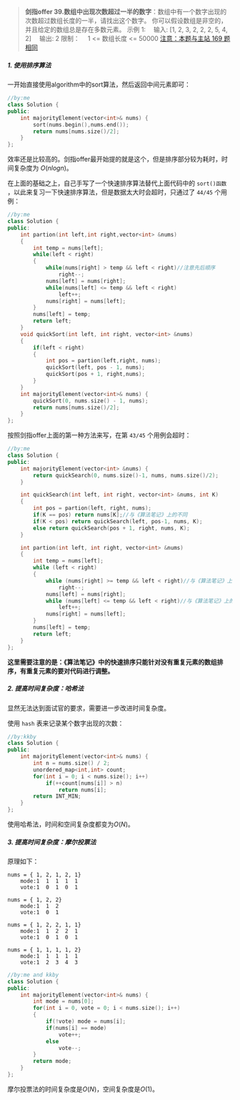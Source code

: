 #

> **剑指offer 39.数组中出现次数超过一半的数字**：数组中有一个数字出现的次数超过数组长度的一半，请找出这个数字。
你可以假设数组是非空的，并且给定的数组总是存在多数元素。
示例 1:
　输入: [1, 2, 3, 2, 2, 2, 5, 4, 2]
　输出: 2
限制：
　1 <= 数组长度 <= 50000
[注意：本题与主站 169 题相同](https://leetcode-cn.com/problems/majority-element/)

##### 1. 使用排序算法

一开始直接使用algorithm中的sort算法，然后返回中间元素即可：

```C++
//by:me
class Solution {
public:
    int majorityElement(vector<int>& nums) {
        sort(nums.begin(),nums.end());
        return nums[nums.size()/2];
    }
};
```

效率还是比较高的。剑指offer最开始提的就是这个，但是排序部分较为耗时，时间复杂度为 $O(nlogn)$。

在上面的基础之上，自己手写了一个快速排序算法替代上面代码中的 `sort()函数` ，以此来复习一下快速排序算法，但是数据太大时会超时，只通过了 `44/45` 个用例：

```C++
//by:me
class Solution {
public:
    int partion(int left,int right,vector<int> &nums)
    {
        int temp = nums[left];
        while(left < right)
        {
            while(nums[right] > temp && left < right)//注意先后顺序
                right--;
            nums[left] = nums[right];
            while(nums[left] <= temp && left < right)
                left++;
            nums[right] = nums[left];
        }
        nums[left] = temp;
        return left;
    }
    void quickSort(int left, int right, vector<int> &nums)
    {
        if(left < right)
        {
            int pos = partion(left,right, nums);
            quickSort(left, pos - 1, nums);
            quickSort(pos + 1, right,nums);
        }
    }
    int majorityElement(vector<int>& nums) {
        quickSort(0, nums.size() - 1, nums);
        return nums[nums.size()/2];
    }
};
```

按照剑指offer上面的第一种方法来写，在第 `43/45` 个用例会超时：

```C++
//by:me
class Solution {
public:
    int majorityElement(vector<int> &nums) {
        return quickSearch(0, nums.size()-1, nums, nums.size()/2);
    }

    int quickSearch(int left, int right, vector<int> &nums, int K)
    {
        int pos = partion(left, right, nums);
        if(K == pos) return nums[K];//与《算法笔记》上的不同
        if(K < pos) return quickSearch(left, pos-1, nums, K);
        else return quickSearch(pos + 1, right, nums, K);
    }

    int partion(int left, int right, vector<int> &nums)
    {
        int temp = nums[left];
        while (left < right)
        {
            while (nums[right] >= temp && left < right)//与《算法笔记》上的不同
                right--;
            nums[left] = nums[right];
            while (nums[left] <= temp && left < right)//与《算法笔记》上的不同
                left++;
            nums[right] = nums[left];
        }
        nums[left] = temp;
        return left;
    }
};
```

**这里需要注意的是：《算法笔记》中的快速排序只能针对没有重复元素的数组排序，有重复元素的要对代码进行调整。**

##### 2. 提高时间复杂度：哈希法

显然无法达到面试官的要求，需要进一步改进时间复杂度。

使用 `hash` 表来记录某个数字出现的次数：

```C++
//by:kkby
class Solution {
public:
    int majorityElement(vector<int>& nums) {
        int n = nums.size() / 2;
        unordered_map<int,int> count;
        for(int i = 0; i < nums.size(); i++)
            if(++count[nums[i]] > n)
                return nums[i];
        return INT_MIN;
    }
};
```

使用哈希法，时间和空间复杂度都变为$O(N)$。

##### 3. 提高时间复杂度：摩尔投票法

原理如下：

```shell
nums = { 1, 2, 1, 2, 1}
    mode:1  1  1  1  1
    vote:1  0  1  0  1

nums = { 1, 2, 2}
    mode:1  1  2
    vote:1  0  1

nums = { 1, 2, 2, 1, 1}
    mode:1  1  2  2  1
    vote:1  0  1  0  1

nums = { 1, 1, 1, 1, 2}
    mode:1  1  1  1  1
    vote:1  2  3  4  3
```

```C++
//by:me and kkby
class Solution {
public:
    int majorityElement(vector<int>& nums) {
        int mode = nums[0];
        for(int i = 0, vote = 0; i < nums.size(); i++)
        {
            if(!vote) mode = nums[i];
            if(nums[i] == mode)
                vote++;
            else
                vote--;
        }
        return mode;
    }
};
```

摩尔投票法的时间复杂度是$O(N)$，空间复杂度是$O(1)$。
